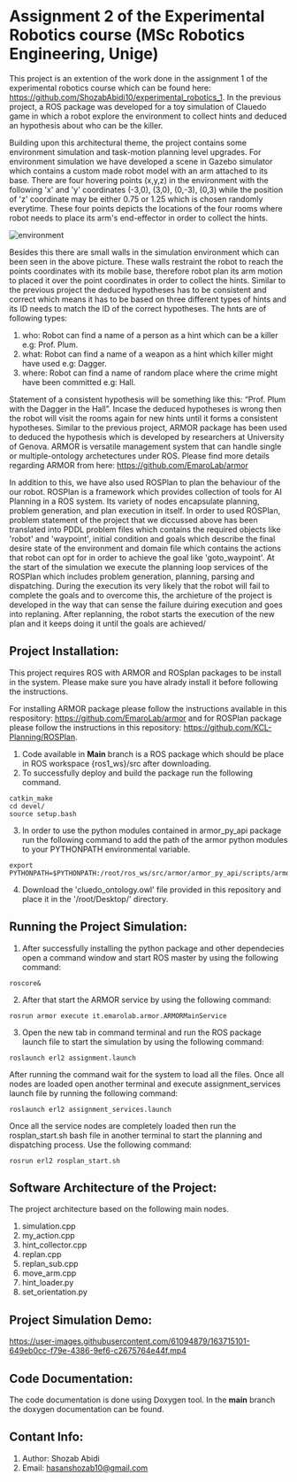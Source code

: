 # Assignment 2 of the Experimental Robotics course (MSc Robotics Engineering, Unige)
This project is an extention of the work done in the assignment 1 of the experimental robotics course which can be found here: https://github.com/ShozabAbidi10/experimental_robotics_1. In the previous project, a ROS package was developed for a toy simulation of Clauedo game in which a robot explore the environment to collect hints and deduced an hypothesis about who can be the killer. 

Building upon this architectural theme, the project contains some environment simulation and task-motion planning level upgrades. For environment simulation we have developed a scene in Gazebo simulator which contains a custom made robot model with an arm attached to its base. There are four hovering points (x,y,z) in the environment with the following 'x' and 'y' coordinates (-3,0), (3,0), (0,-3), (0,3) while the position of 'z' coordinate may be either 0.75 or 1.25 which is chosen randomly everytime. These four points depicts the locations of the four rooms where robot needs to place its arm's end-effector in order to collect the hints. 

![environment](https://user-images.githubusercontent.com/61094879/164345293-a30c2c7d-5e29-4571-8ec2-f61e762f1b93.png)

Besides this there are small walls in the simulation environment which can been seen in the above picture. These walls restraint the robot to reach the points coordinates with its mobile base, therefore robot plan its arm motion to placed it over the point coordinates in order to collect the hints. Similar to the previous project the deduced hypotheses has to be consistent and correct which means it has to be based on three different types of hints and its ID needs to match the ID of the correct hypotheses. The hnts are of following types:

1. who: Robot can find a name of a person as a hint which can be a killer e.g: Prof. Plum.
2. what: Robot can find a name of a weapon as a hint which killer might have used e.g: Dagger.
3. where: Robot can find a name of random place where the crime might have been committed e.g: Hall.

Statement of a consistent hypothesis will be something like this: “Prof. Plum with the Dagger in the Hall”. Incase the deduced hypotheses is wrong then the robot will visit the rooms again for new hints until it forms a consistent hypotheses. Similar to the previous project, ARMOR package has been used to deduced the hypothesis which is developed by researchers at University of Genova. ARMOR is versatile management system that can handle single or multiple-ontology archetectures under ROS. Please find more details regarding ARMOR from here: https://github.com/EmaroLab/armor

In addition to this, we have also used ROSPlan to plan the behaviour of the our robot. ROSPlan is a framework which provides collection of tools for AI Planning in a ROS system. Its variety of nodes encapsulate planning, problem generation, and plan execution in itself. In order to used ROSPlan, problem statement of the project that we diccussed above has been translated into PDDL problem files which contains the required objects like 'robot' and 'waypoint', initial condition and goals which describe the final desire state of the environment and domain file which contains the actions that robot can opt for in order to achieve the goal like 'goto_waypoint'. At the start of the simulation we execute the planning loop services of the ROSPlan which includes problem generation, planning, parsing and dispatching. During the execution its very likely that the robot will fail to complete the goals and to overcome this, the archieture of the project is developed in the way that can sense the failure duiring execution and goes into replaning. After replanning, the robot starts the execution of the new plan and it keeps doing it until the goals are achieved/

## Project Installation:

This project requires ROS with ARMOR and ROSplan packages to be install in the system. Please make sure you have alrady install it before following the instructions. 

For installing ARMOR package please follow the instructions available in this respository: https://github.com/EmaroLab/armor and for ROSPlan package please follow the instructions in this repository: https://github.com/KCL-Planning/ROSPlan.

1. Code available in **Main** branch is a ROS package which should be place in ROS workspace {ros1_ws}/src after downloading.
2. To successfully deploy and build the package run the following command.
```
catkin_make
cd devel/
source setup.bash
```
3. In order to use the python modules contained in armor_py_api package run the following command to add the path of the armor python modules to your PYTHONPATH environmental variable.
``` 
export PYTHONPATH=$PYTHONPATH:/root/ros_ws/src/armor/armor_py_api/scripts/armor_api/
```
4. Download the 'cluedo_ontology.owl' file provided in this repository and place it in the '/root/Desktop/' directory. 

## Running the Project Simulation:

1. After successfully installing the python package and other dependecies open a command window and start ROS master by using the following command:
```
roscore&
```
2. After that start the ARMOR service by using the following command:
```
rosrun armor execute it.emarolab.armor.ARMORMainService
```
3. Open the new tab in command terminal and run the ROS package launch file to start the simulation by using the following command: 
```
roslaunch erl2 assignment.launch
```
After running the command wait for the system to load all the files. Once all nodes are loaded open another terminal and execute assignment_services launch file by running the following command:
```
roslaunch erl2 assignment_services.launch
```
Once all the service nodes are completely loaded then run the rosplan_start.sh bash file in another terminal to start the planning and dispatching process. Use the following command:
```
rosrun erl2 rosplan_start.sh
```

## Software Architecture of the Project:

The project architecture based on the following main nodes. 

1. simulation.cpp
2. my_action.cpp
3. hint_collector.cpp 
4. replan.cpp
5. replan_sub.cpp
6. move_arm.cpp
7. hint_loader.py
8. set_orientation.py

## Project Simulation Demo:

https://user-images.githubusercontent.com/61094879/163715101-649eb0cc-f79e-4386-9ef6-c2675764e44f.mp4

## Code Documentation:

The code documentation is done using Doxygen tool. In the **main** branch the doxygen documentation can be found.

## Contant Info: 
1. Author: Shozab Abidi
2. Email: hasanshozab10@gmail.com
